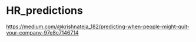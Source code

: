 # HR_predictions


https://medium.com/@krishnateja_182/predicting-when-people-might-quit-your-company-97e8c7146714
